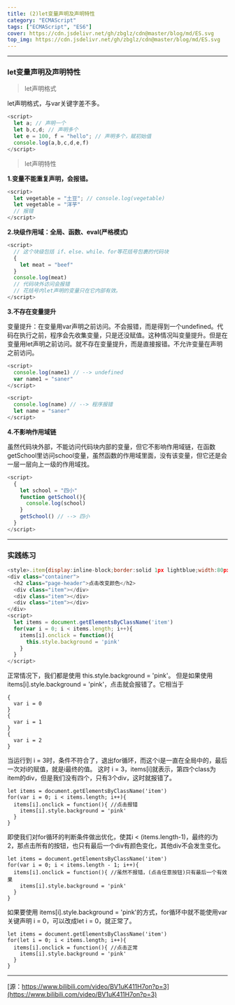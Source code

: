 ```yaml
---
title: (2)let变量声明及声明特性
category: "ECMAScript"
tags: ["ECMAScript", "ES6"]
cover: https://cdn.jsdelivr.net/gh/zbglz/cdn@master/blog/md/ES.svg
top_img: https://cdn.jsdelivr.net/gh/zbglz/cdn@master/blog/md/ES.svg
---
```


***

### let变量声明及声明特性

> let声明格式

let声明格式，与var关键字差不多。


```js es
<script>
  let a; // 声明一个
  let b,c,d; // 声明多个
  let e = 100, f = "hello"; // 声明多个，赋初始值
  console.log(a,b,c,d,e,f)
</script>
```


> let声明特性

**1.变量不能重复声明，会报错。**


```js es
<script>
  let vegetable = "土豆"; // console.log(vegetable)
  let vegetable = "洋芋"
  // 报错
</script>
```

**2.块级作用域：全局、函数、eval(严格模式)**


```js es
<script>
  // 这个块级包括 if、else、while、for等花括号包裹的代码块
  {
    let meat = "beef"
  }
  console.log(meat)
  // 代码块外访问会报错
  // 花括号内let声明的变量只在它内部有效。
</script>
```

**3.不存在变量提升**

变量提升：在变量用var声明之前访问。不会报错，而是得到一个undefined。代码在执行之前，程序会先收集变量，只是还没赋值。这种情况叫变量提升。但是在变量用let声明之前访问。就不存在变量提升，而是直接报错。不允许变量在声明之前访问。


```js es
<script>
  console.log(name1) // --> undefined
  var name1 = "saner"
</script>

<script>
  console.log(name) // --> 程序报错
  let name = "saner"
</script>
```

**4.不影响作用域链**

虽然代码块外部，不能访问代码块内部的变量，但它不影响作用域链，在函数getSchool里访问school变量，虽然函数的作用域里面，没有该变量，但它还是会一层一层向上一级的作用域找。


```js es
<script>
  {
    let school = "四小"
    function getSchool(){
      console.log(school)
    }
    getSchool() // --> 四小
  }
</script>
```


***

### 实践练习


```js es
<style>.item{display:inline-block;border:solid 1px lightblue;width:80px;height:30px;user-select:none;}</style>
<div class="container">
  <h2 class="page-header">点击改变颜色</h2>
  <div class="item"></div>
  <div class="item"></div>
  <div class="item"></div>
</div>
<script>
  let items = document.getElementsByClassName('item')
  for(var i = 0; i < items.length; i++){
    items[i].onclick = function(){
      this.style.background = 'pink'
    }
  }
</script>
```

正常情况下，我们都是使用 this.style.background = 'pink'。
但是如果使用items[i].style.background = 'pink'，点击就会报错了。它相当于


    {
      var i = 0
    }
    {
      var i = 1
    }
    {
      var i = 2
    }

当运行到 i = 3时，条件不符合了，退出for循环，而这个i是一直在全局中的，最后一次对i的赋值，就是i最终的值。
这时 i = 3，items[i]就表示，第四个class为item的div，但是我们没有四个，只有3个div，这时就报错了。


    let items = document.getElementsByClassName('item')
    for(var i = 0; i < items.length; i++){
      items[i].onclick = function(){ //点击报错
        items[i].style.background = 'pink'
      }
    }


即使我们对for循环的判断条件做出优化，使其i < (items.length-1)，最终的i为2，那点击所有的按钮，也只有最后一个div有颜色变化，其他div不会发生变化。


    let items = document.getElementsByClassName('item')
    for(var i = 0; i < items.length - 1; i++){
      items[i].onclick = function(){ //虽然不报错，(点击任意按钮)只有最后一个有效果
        items[i].style.background = 'pink'
      }
    }


如果要使用 items[i].style.background = 'pink'的方式，for循环中就不能使用var关键声明 i = 0，可以改成let i = 0，就正常了。


    let items = document.getElementsByClassName('item')
    for(let i = 0; i < items.length; i++){
      items[i].onclick = function(){ //点击正常
        items[i].style.background = 'pink'
      }
    }


***

[源：https://www.bilibili.com/video/BV1uK411H7on?p=3](https://www.bilibili.com/video/BV1uK411H7on?p=3)